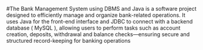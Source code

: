 #The Bank Management System using DBMS and Java is a software
project designed to efficiently manage and organize bank-related operations.
It uses Java for the front-end interface and JDBC to connect with a backend
database ( MySQL ), allowing users to perform tasks such as account
creation, deposits, withdrawal and balance checks—ensuring secure and
structured record-keeping for banking operations
